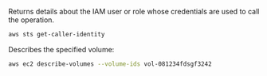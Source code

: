 Returns details about the IAM user or role whose credentials are used to call the operation.

```bash
aws sts get-caller-identity
```

Describes the specified volume:

```bash
aws ec2 describe-volumes --volume-ids vol-081234fdsgf3242
```